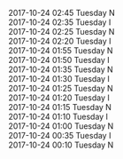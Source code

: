 2017-10-24 02:45 Tuesday  N  
2017-10-24 02:35 Tuesday  I  
2017-10-24 02:25 Tuesday  N  
2017-10-24 02:20 Tuesday  I  
2017-10-24 01:55 Tuesday  N  
2017-10-24 01:50 Tuesday  I  
2017-10-24 01:35 Tuesday  N  
2017-10-24 01:30 Tuesday  I  
2017-10-24 01:25 Tuesday  N  
2017-10-24 01:20 Tuesday  I  
2017-10-24 01:15 Tuesday  N  
2017-10-24 01:10 Tuesday  I  
2017-10-24 01:00 Tuesday  N  
2017-10-24 00:35 Tuesday  I  
2017-10-24 00:10 Tuesday  N  
